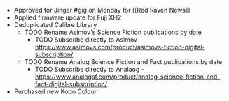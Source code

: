 - Approved for Jinger #gig on Monday for [[Red Raven News]]
- Applied firmware update for Fuji XH2
- Deduplicated Calibre Library
	- TODO Rename Asimov's Science Fiction publications by date
		- TODO Subscribe directly to Asimov - https://www.asimovs.com/product/asimovs-fiction-digital-subscription/
	- TODO Rename Analog Science Fiction and Fact publications by date
		- TODO Subscribe directly to Analaog - https://www.analogsf.com/product/analog-science-fiction-and-fact-digital-subscription/
- Purchased new Kobo Colour